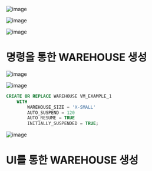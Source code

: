 ![image](https://user-images.githubusercontent.com/102650331/170950100-0911278e-b721-499e-babf-ca2aeb7eaf90.png)

![image](https://user-images.githubusercontent.com/102650331/170950339-87da14fd-fcca-4d72-b8a5-c1d49389e61f.png)

![image](https://user-images.githubusercontent.com/102650331/170952362-863bc4a6-2270-4fe8-8951-f6e7e9bbb38f.png)

# 명령을 통한 WAREHOUSE 생성
![image](https://user-images.githubusercontent.com/102650331/170952396-41699971-aa82-407e-ab83-c45a6ff168c9.png)

![image](https://user-images.githubusercontent.com/102650331/170952438-d91fff3a-df92-4fe9-80fe-8de719365577.png)

```sql
CREATE OR REPLACE WAREHOUSE VM_EXAMPLE_1
	WITH
		WAREHOUSE_SIZE = 'X-SMALL'
		AUTO_SUSPEND = 120
		AUTO_RESUME = TRUE
		INITIALLY_SUSPENDED = TRUE;

```

![image](https://user-images.githubusercontent.com/102650331/170953461-b4a1c3fc-b395-4765-9f7b-5064e12681ec.png)


# UI를 통한 WAREHOUSE 생성
